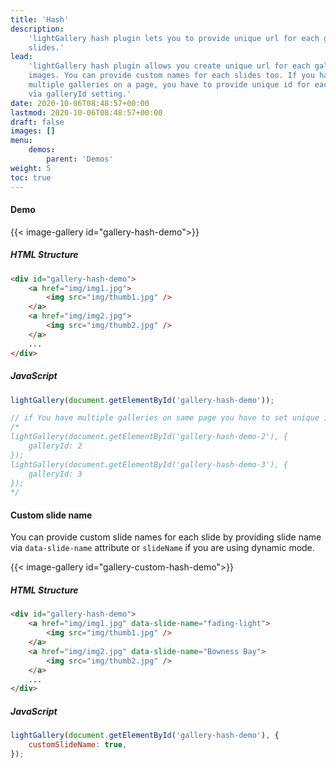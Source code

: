 ```yaml
---
title: 'Hash'
description:
    'lightGallery hash plugin lets you to provide unique url for each gallery
    slides.'
lead:
    'lightGallery hash plugin allows you create unique url for each gallery
    images. You can provide custom names for each slides too. If you have
    multiple galleries on a page, you have to provide unique id for each gallery
    via galleryId setting.'
date: 2020-10-06T08:48:57+00:00
lastmod: 2020-10-06T08:48:57+00:00
draft: false
images: []
menu:
    demos:
        parent: 'Demos'
weight: 5
toc: true
---
```


#### Demo

{{< image-gallery id="gallery-hash-demo">}}

##### HTML Structure

```html
<div id="gallery-hash-demo">
    <a href="img/img1.jpg">
        <img src="img/thumb1.jpg" />
    </a>
    <a href="img/img2.jpg">
        <img src="img/thumb2.jpg" />
    </a>
    ...
</div>
```

##### JavaScript

```js
lightGallery(document.getElementById('gallery-hash-demo'));

// if You have multiple galleries on same page you have to set unique id for each gallery.
/* 
lightGallery(document.getElementById('gallery-hash-demo-2'), {
    galleryId: 2
});
lightGallery(document.getElementById('gallery-hash-demo-3'), {
    galleryId: 3
});
*/
```

#### Custom slide name

You can provide custom slide names for each slide by providing slide name via
`data-slide-name` attribute or `slideName` if you are using dynamic mode.

{{< image-gallery id="gallery-custom-hash-demo">}}

##### HTML Structure

```html
<div id="gallery-hash-demo">
    <a href="img/img1.jpg" data-slide-name="fading-light">
        <img src="img/thumb1.jpg" />
    </a>
    <a href="img/img2.jpg" data-slide-name="Bowness Bay">
        <img src="img/thumb2.jpg" />
    </a>
    ...
</div>
```

##### JavaScript

```js
lightGallery(document.getElementById('gallery-hash-demo'), {
    customSlideName: true,
});
```
